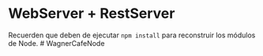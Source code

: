 # WebServer + RestServer

Recuerden que deben de ejecutar ```npm install``` para reconstruir los módulos de Node.
#   W a g n e r C a f e N o d e  
 